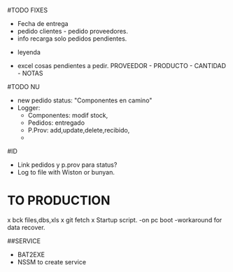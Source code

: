#TODO FIXES
* Fecha de entrega
* pedido clientes - pedido proveedores.
* info recarga solo pedidos pendientes.
- leyenda
* excel cosas pendientes a pedir.  PROVEEDOR - PRODUCTO - CANTIDAD - NOTAS

#TODO NU
- new pedido status: "Componentes en camino"
- Logger:
	- Componentes: modif stock,
	- Pedidos: entregado
	- P.Prov: add,update,delete,recibido,
	-


#ID
- Link pedidos y p.prov para status?
- Log to file with Wiston or bunyan.



# TO PRODUCTION
x bck files,dbs,xls
x git fetch
x Startup script.
	-on pc boot
	-workaround for data recover.

##SERVICE
- BAT2EXE 
- NSSM to create service
